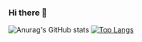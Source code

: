 ### Hi there 👋



![Anurag's GitHub stats](https://github-readme-stats.vercel.app/api?username=NilufarMohammadi1&theme=radical)
[![Top Langs](https://github-readme-stats.vercel.app/api/top-langs/?username=NilufarMohammadi1&layout=donut-vertical)](https://github.com/anuraghazra/github-readme-stats&theme=radical)
